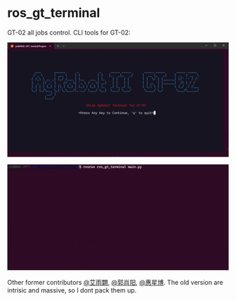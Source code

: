 # ros_gt_terminal
GT-02 all jobs control.
CLI tools for GT-02:

![Welcom](misc/welcome.png)

![Record and nav example](misc/terminal.gif)

Other former contributors [@艾雨翾](https://github.com/aiyux), [@郭肖阳](https://github.com/320180940961), [@惠星博](https://github.com/assasin831). The old version are intrisic and massive, so I dont pack them up.

